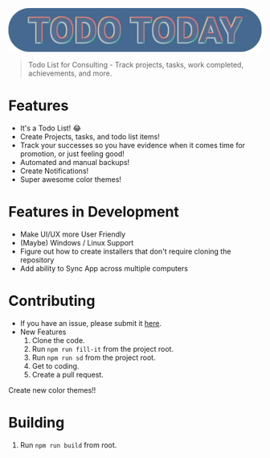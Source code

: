 ![alt text](./readme/logo.png "Logo")

> Todo List for Consulting - Track projects, tasks, work completed, achievements, and more.

# Features

- It's a Todo List! 😂
- Create Projects, tasks, and todo list items!
- Track your successes so you have evidence when it comes time for promotion, or just feeling good!
- Automated and manual backups!
- Create Notifications!
- Super awesome color themes!

# Features in Development

- Make UI/UX more User Friendly
- (Maybe) Windows / Linux Support
- Figure out how to create installers that don't require cloning the repository
- Add ability to Sync App across multiple computers

# Contributing

- If you have an issue, please submit it [here](https://github.com/TravisBumgarner/todotoday/issues).
- New Features
  1. Clone the code.
  2. Run `npm run fill-it` from the project root.
  3. Run `npm run sd` from the project root.
  4. Get to coding.
  5. Create a pull request.

Create new color themes!!

# Building

1. Run `npm run build` from root.
